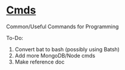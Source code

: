 # [Cmds](https://github.com/Sondro/Cmds)
Common/Useful Commands for Programming

To-Do:
1. Convert bat to bash (possibly using Batsh)
2. Add more MongoDB/Node cmds
3. Make reference doc
